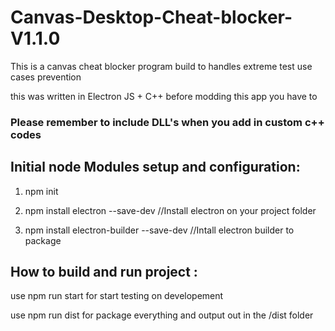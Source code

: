 # Canvas-Desktop-Cheat-blocker-V1.1.0
This is a canvas cheat blocker program build to handles extreme test use cases prevention 


this was written in Electron JS + C++ before modding this app you have to 


### Please remember to include DLL's when you add in custom c++ codes



## Initial node Modules setup and configuration:

1. npm init 



2. npm install electron --save-dev //Install electron on your project folder





3. npm install electron-builder --save-dev //Intall electron builder to package 





## How to build and run project :

use npm run start for start testing on developement

use npm run dist for package everything and output out in the /dist folder
